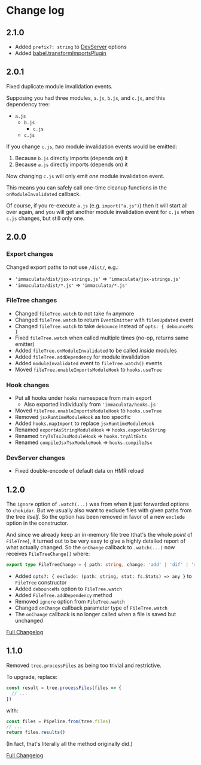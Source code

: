 # Change log

## 2.1.0

* Added `prefix?: string` to [DevServer](dev-server.md#devserver) options
* Added [babel.transformImportsPlugin](babel.md#transformimportsplugin)

## 2.0.1

Fixed duplicate module invalidation events.

Supposing you had three modules, `a.js`, `b.js`, and `c.js`, and this dependency tree:

* `a.js`
  * `b.js`
    * `c.js`
  * `c.js`

If you change `c.js`, *two* module invalidation events would be emitted:

1. Because `b.js` directly imports (depends on) it
2. Because `a.js` directly imports (depends on) it

Now changing `c.js` will only emit *one* module invalidation event.

This means you can safely call one-time cleanup functions in the `onModuleInvalidated` callback.

Of course, if you re-execute `a.js` (e.g. `import("a.js")`) then it will start all over again,
and you will get another module invalidation event for `c.js` when `c.js` changes, but still only one.

## 2.0.0

### Export changes

Changed export paths to not use `/dist/`, e.g.:

* `'immaculata/dist/jsx-strings.js'` => `'immaculata/jsx-strings.js'`
* `'immaculata/dist/*.js'` => `'immaculata/*.js'`

### FileTree changes

* Changed `fileTree.watch` to not take `fn` anymore
* Changed `fileTree.watch` to return `EventEmitter` with `filesUpdated` event
* Changed `fileTree.watch` to take `debounce` instead of `opts: { debounceMs }`
* Fixed `fileTree.watch` when called multiple times (no-op, returns same emitter)
* Added `fileTree.onModuleInvalidated` to be called *inside* modules
* Added `fileTree.addDependency` for module invalidation
* Added `moduleInvalidated` event to `fileTree.watch()` events
* Moved `fileTree.enableImportsModuleHook` to `hooks.useTree`

### Hook changes

* Put all hooks under `hooks` namespace from main export
  * Also exported individually from `'immaculata/hooks.js'`
* Moved `fileTree.enableImportsModuleHook` to `hooks.useTree`
* Removed `jsxRuntimeModuleHook` as too specific
* Added `hooks.mapImport` to replace `jsxRuntimeModuleHook`
* Renamed `exportAsStringModuleHook` => `hooks.exportAsString`
* Renamed `tryTsTsxJsxModuleHook` => `hooks.tryAltExts`
* Renamed `compileJsxTsxModuleHook` => `hooks.compileJsx`

### DevServer changes

* Fixed double-encode of default data on HMR reload

## 1.2.0

The `ignore` option of `.watch(...)` was from when it just forwarded options to `chokidar`.
But we usually also want to exclude files with given paths from the tree *itself*.
So the option has been removed in favor of a new `exclude` option in the constructor.

And since we already keep an in-memory file tree (that's the whole *point* of `FileTree`),
it turned out to be very easy to give a highly detailed report of what actually changed.
So the `onChange` callback to `.watch(...)` now receives `FileTreeChange[]` where:

```ts
export type FileTreeChange = { path: string, change: 'add' | 'dif' | 'rem' }
```

* Added `opts?: { exclude: (path: string, stat: fs.Stats) => any }` to `FileTree` constructor
* Added `debounceMs` option to `FileTree.watch`
* Added `FileTree.addDependency` method
* Removed `ignore` option from `FileTree.watch`
* Changed `onChange` callback parameter type of `FileTree.watch`
* The `onChange` callback is no longer called when a file is saved but unchanged

[Full Changelog](https://github.com/thesoftwarephilosopher/immaculata/compare/1.1.0...1.2.0)


## 1.1.0

Removed `tree.processFiles` as being too trivial and restrictive.

To upgrade, replace:

```ts
const result = tree.processFiles(files => {
  // ...
})
```

with:

```ts
const files = Pipeline.from(tree.files)
// ...
return files.results()
```

(In fact, that's literally all the method originally did.)

[Full Changelog](https://github.com/thesoftwarephilosopher/immaculata/compare/1.0.0...1.1.0)
